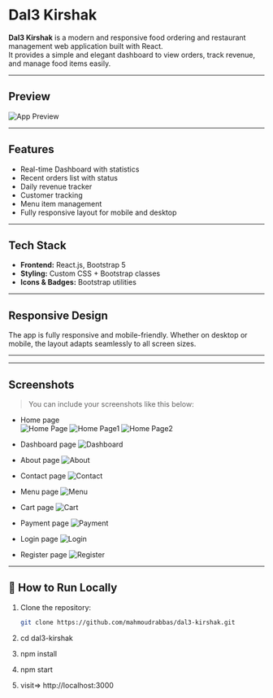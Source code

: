 # Dal3 Kirshak

**Dal3 Kirshak** is a modern and responsive food ordering and restaurant management web application built with React.  
It provides a simple and elegant dashboard to view orders, track revenue, and manage food items easily.

---

## Preview

![App Preview](public/507shots_so.png)

---

## Features

- Real-time Dashboard with statistics
- Recent orders list with status
- Daily revenue tracker
- Customer tracking
- Menu item management
- Fully responsive layout for mobile and desktop

---

## Tech Stack

- **Frontend:** React.js, Bootstrap 5
- **Styling:** Custom CSS + Bootstrap classes
- **Icons & Badges:** Bootstrap utilities

---

## Responsive Design

The app is fully responsive and mobile-friendly. Whether on desktop or mobile, the layout adapts seamlessly to all screen sizes.

---

---

## Screenshots

> You can include your screenshots like this below:

- Home page  
  ![Home Page](/public/preview/home.png)
  ![Home Page1](/public/preview/home1.png)
  ![Home Page2](/public/preview/home2.png)

- Dashboard page
  ![Dashboard](/public/preview/dashboard.png)

- About page
  ![About](/public/preview/about.png)

- Contact page
  ![Contact](/public/preview/contact.png)

- Menu page
  ![Menu](/public/preview/menu.png)

- Cart page
  ![Cart](/public/preview/cart.png)

- Payment page
  ![Payment](/public/preview/payment.png)

- Login page
  ![Login](/public/preview/login.png)

- Register page
  ![Register](/public/preview/register.png)

---

## 📌 How to Run Locally

1. Clone the repository:

   ```bash
   git clone https://github.com/mahmoudrabbas/dal3-kirshak.git
   ```

2. cd dal3-kirshak
3. npm install
4. npm start
5. visit=> http://localhost:3000
